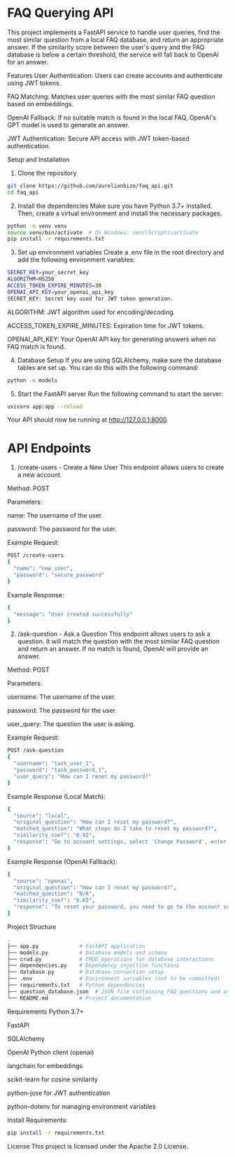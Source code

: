 # FAQ Querying API
This project implements a FastAPI service to handle user queries, find the most similar question from a local FAQ database, and return an appropriate answer. If the similarity score between the user's query and the FAQ database is below a certain threshold, the service will fall back to OpenAI for an answer.

Features
User Authentication: Users can create accounts and authenticate using JWT tokens.

FAQ Matching: Matches user queries with the most similar FAQ question based on embeddings.

OpenAI Fallback: If no suitable match is found in the local FAQ, OpenAI's GPT model is used to generate an answer.

JWT Authentication: Secure API access with JWT token-based authentication.

Setup and Installation
1. Clone the repository
```bash
git clone https://github.com/aurelianbizo/faq_api.git
cd faq_api
```

2. Install the dependencies
Make sure you have Python 3.7+ installed. Then, create a virtual environment and install the necessary packages.

```bash
python -m venv venv
source venv/bin/activate  # On Windows: venv\Scripts\activate
pip install -r requirements.txt
```

3. Set up environment variables
Create a .env file in the root directory and add the following environment variables:

```bash
SECRET_KEY=your_secret_key
ALGORITHM=HS256
ACCESS_TOKEN_EXPIRE_MINUTES=30
OPENAI_API_KEY=your_openai_api_key
SECRET_KEY: Secret key used for JWT token generation.
```

ALGORITHM: JWT algorithm used for encoding/decoding.

ACCESS_TOKEN_EXPIRE_MINUTES: Expiration time for JWT tokens.

OPENAI_API_KEY: Your OpenAI API key for generating answers when no FAQ match is found.

4. Database Setup
If you are using SQLAlchemy, make sure the database tables are set up. You can do this with the following command:

```bash
python -m models
```

5. Start the FastAPI server
Run the following command to start the server:

```bash
uvicorn app:app --reload
```
Your API should now be running at http://127.0.0.1:8000.

# API Endpoints
1. /create-users - Create a New User
This endpoint allows users to create a new account.

Method: POST

Parameters:

name: The username of the user.

password: The password for the user.

Example Request:
```bash
POST /create-users
{
  "name": "new_user",
  "password": "secure_password"
}
```
Example Response:
```bash
{
  "message": "User created successfully"
}
```
2. /ask-question - Ask a Question
This endpoint allows users to ask a question. It will match the question with the most similar FAQ question and return an answer. If no match is found, OpenAI will provide an answer.

Method: POST

Parameters:

username: The username of the user.

password: The password for the user.

user_query: The question the user is asking.

Example Request:
```bash
POST /ask-question
{
  "username": "task_user_1",
  "password": "task_password_1",
  "user_query": "How can I reset my password?"
}
```
Example Response (Local Match):
```bash
{
  "source": "local",
  "original_question": "How can I reset my password?",
  "matched_question": "What steps do I take to reset my password?",
  "similarity_coef": "0.92",
  "response": "Go to account settings, select 'Change Password', enter your current password and then the new one. Confirm the new password and save the changes."
}
```
Example Response (OpenAI Fallback):
```bash
{
  "source": "openai",
  "original_question": "How can I reset my password?",
  "matched_question": "N/A",
  "similarity_coef": "0.65",
  "response": "To reset your password, you need to go to the account settings and click on 'Forgot Password'. Then follow the instructions sent to your email."
}
```
Project Structure
```bash
.
├── app.py             # FastAPI application
├── models.py          # Database models and schema
├── crud.py            # CRUD operations for database interactions
├── dependencies.py    # Dependency injection functions
├── database.py        # Database connection setup
├── .env               # Environment variables (not to be committed)
├── requirements.txt   # Python dependencies
├── question_database.json  # JSON file containing FAQ questions and answers
└── README.md          # Project documentation
```

Requirements
Python 3.7+

FastAPI

SQLAlchemy

OpenAI Python client (openai)

langchain for embeddings

scikit-learn for cosine similarity

python-jose for JWT authentication

python-dotenv for managing environment variables

Install Requirements:
```bash
pip install -r requirements.txt
```
License
This project is licensed under the Apache 2.0 License.